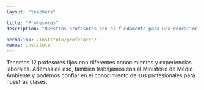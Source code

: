 ```yaml
---
layout: "teachers"

title: "Profesores"
description: "Nuestros profesores son el fundamento para una educación sostenible"

permalink: /instituto/profesores/
menus: institute
---
```


Tenemos 12 profesores fijos con diferentes conocimientos y experiencias laborales.
Además de eso, también trabajamos con el Ministerio de Medio Ambiente y podemos confiar en el conocimiento de sus profesionales para nuestras clases.
